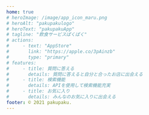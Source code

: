 ```yaml
---
home: true
# heroImage: /image/app_icon_maru.png
# heroAlt: "pakupakulogo"
# heroText: "pakupakuApp"
# tagline: "飲食サービスぱくぱく"
# actions:
#     - text: "AppStore"
#       link: "https://apple.co/3pAinzb"
#       type: "primary"
# features:
#     - title: 質問に答える
#       details: 質問に答えると自分と合ったお店に出会える
#     - title: 検索機能
#       details: APIを使用して検索機能充実
#     - title: お気に入り
#       details: みんなのお気に入りに出会える
footer: © 2021 pakupaku.
---
```


<!-- ## コンセプト
このアプリは「行きたい店にすぐにマッチング」を再現した飲食サービスアプリになります。
 -->
